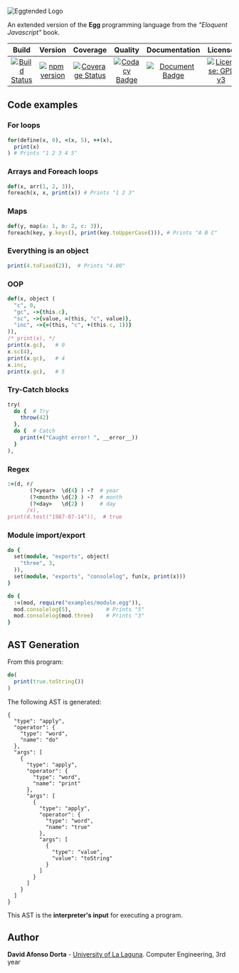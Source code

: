 ![Eggtended Logo](https://i.imgur.com/9N4qe98.png)

An extended version of the **Egg** programming language from the _"Eloquent Javascript"_ book.

|                                                          Build                                                          |   Version |                                                                          Coverage                                                                             |                                                                                                                     Quality                                                                                                                     |                                                              Documentation                                                               |                                                                 License                                                                  |
| :---------------------------------------------------------------------------------------------------------------------: | :-------:|:--------------------------------------------------------------------------------------------------------------------------------------------------------------: | :---------------------------------------------------------------------------------------------------------------------------------------------------------------------------------------------------------------------------------------------: | :--------------------------------------------------------------------------------------------------------------------------------------: | :--------------------------------------------------------------------------------------------------------------------------------------: |
| [![Build Status](https://travis-ci.org/davafons/eggtended-js.svg?branch=master)](https://travis-ci.org/davafons/eggtended-js) |[![npm version](https://badge.fury.io/js/eggtended-js.svg)](https://badge.fury.io/js/eggtended-js)| [![Coverage Status](https://coveralls.io/repos/github/Dibad/eggtended-js/badge.svg?branch=master)](https://coveralls.io/github/Dibad/eggtended-js?branch=master) | [![Codacy Badge](https://api.codacy.com/project/badge/Grade/60277e744287497ebf0433a7c004b650)](https://www.codacy.com/app/Dibad/eggtended-js?utm_source=github.com&amp;utm_medium=referral&amp;utm_content=Dibad/eggtended-js&amp;utm_campaign=Badge_Grade) | [![Document Badge](https://doc.esdoc.org/github.com/Dibad/eggtended-js/badge.svg)](https://doc.esdoc.org/github.com/Dibad/eggtended-js/) | [![License: GPL v3](https://img.shields.io/badge/License-GPLv3-blue.svg)](https://www.gnu.org/licenses/gpl-3.0) |

## Code examples

### For loops
```ruby
for(define(x, 0), <(x, 5), ++(x),
  print(x)
) # Prints "1 2 3 4 5"
```
### Arrays and Foreach loops
```ruby
def(x, arr(1, 2, 3)),
foreach(x, x, print(x)) # Prints "1 2 3"
```

### Maps
```ruby
def(y, map(a: 1, b: 2, c: 3)),
foreach(key, y.keys(), print(key.toUpperCase())), # Prints "A B C"
```

### Everything is an object
```ruby
print(4.toFixed(2)),  # Prints "4.00"
```

### OOP
```ruby
def(x, object (
  "c", 0,
  "gc", ->{this.c},
  "sc", ->{value, =(this, "c", value)},
  "inc", ->{=(this, "c", +(this.c, 1))}
)),
/* print(x), */
print(x.gc),   # 0
x.sc(4),
print(x.gc),   # 4
x.inc,
print(x.gc),   # 5
```

### Try-Catch blocks
```ruby
try(
  do {  # Try
    throw(42)
  },
  do {  # Catch
    print(+("Caught error! ", __error__))
  }
),
```

### Regex
```ruby
:=(d, r/
       (?<year>  \d{4} ) -?  # year
       (?<month> \d{2} ) -?  # month
       (?<day>   \d{2} )     # day
      /x),
print(d.test("1987-07-14")),  # true
```

### Module import/export
```ruby
do {
  set(module, "exports", object(
    "three", 3,
  )),
  set(module, "exports", "consolelog", fun(x, print(x)))
}
```
```ruby
do {
  :=(mod, require("examples/module.egg")),
  mod.consolelog(5),           # Prints "5"
  mod.consolelog(mod.three)    # Prints "3"
}
```

## AST Generation

From this program:
```ruby
do(
  print(true.toString())
)
```
The following AST is generated:
```text
{
  "type": "apply",
  "operator": {
    "type": "word",
    "name": "do"
  },
  "args": [
    {
      "type": "apply",
      "operator": {
        "type": "word",
        "name": "print"
      },
      "args": [
        {
          "type": "apply",
          "operator": {
            "type": "word",
            "name": "true"
          },
          "args": [
            {
              "type": "value",
              "value": "toString"
            }
          ]
        }
      ]
    }
  ]
}
```

This AST is the __interpreter's input__ for executing a program.

## Author

**David Afonso Dorta** - [University of La Laguna](https://www.ull.es/grados/ingenieria-informatica/). Computer Engineering, 3rd year
